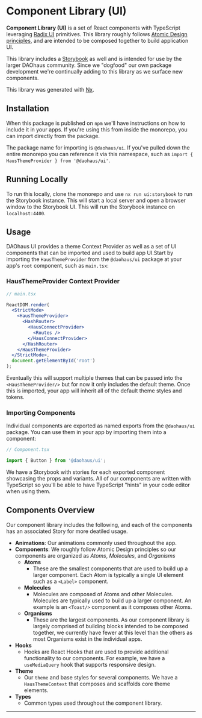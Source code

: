 # Component Library (UI)

**Component Library (UI)** is a set of React components with TypeScript leveraging [Radix UI](https://www.radix-ui.com/) primitives. This library roughly follows [Atomic Design principles](https://bradfrost.com/blog/post/atomic-web-design/), and are intended to be composed together to build application UI.

This library includes a [Storybook](https://storybook.js.org/) as well and is intended for use by the larger DAOhaus community. Since we "dogfood" our own package development we're continually adding to this library as we surface new components.

This library was generated with [Nx](https://nx.dev).

## Installation

When this package is published on `npm` we'll have instructions on how to include it in your apps. If you're using this from inside the monorepo, you can import directly from the package.

The package name for importing is `@daohaus/ui`. If you've pulled down the entire monorepo you can reference it via this namespace, such as `import { HausThemeProvider } from '@daohaus/ui'`.

## Running Locally

To run this locally, clone the monorepo and use `nx run ui:storybook` to run the Storybook instance. This will start a local server and open a browser window to the Storybook UI. This will run the Storybook instance on `localhost:4400`.

## Usage

DAOhaus UI provides a theme Context Provider as well as a set of UI components that can be imported and used to build app UI.Start by importing the `HausThemeProvider` from the `@daohaus/ui` package at your app's `root` component, such as `main.tsx`:

### HausThemeProvider Context Provider

```jsx
// main.tsx

ReactDOM.render(
  <StrictMode>
    <HausThemeProvider>
      <HashRouter>
        <HausConnectProvider>
          <Routes />
        </HausConnectProvider>
      </HashRouter>
    </HausThemeProvider>
  </StrictMode>,
  document.getElementById('root')
);
```

Eventually this will support multiple themes that can be passed into the `<HausThemeProvider/>` but for now it only includes the default theme. Once this is imported, your app will inherit all of the default theme styles and tokens.

### Importing Components

Individual components are exported as named exports from the `@daohaus/ui` package. You can use them in your app by importing them into a component:

```jsx
// Component.tsx

import { Button } from '@daohaus/ui';
```

We have a Storybook with stories for each exported component showcasing the props and variants. All of our components are written with TypeScript so you'll be able to have TypeScript "hints" in your code editor when using them.

## Components Overview

Our component library includes the following, and each of the components has an associated Story for more deatiled usage.

- **Animations**: Our animations commonly used throughout the app.
- **Components**: We roughly follow Atomic Design principles so our components are organized as _Atoms_, _Molecules_, and _Organisms_
  - **Atoms**
    - These are the smallest components that are used to build up a larger component. Each Atom is typically a single UI element such as a `<Label>` component.
  - **Molecules**
    - Molecules are composed of Atoms and other Molecules. Molecules are typically used to build up a larger component. An example is an `<Toast/>` component as it composes other Atoms.
  - **Organisms**
    - These are the largest components. As our component library is largely comprised of building blocks intended to be composed together, we currently have fewer at this level than the others as most Organisms exist in the individual apps.
- **Hooks**
  - Hooks are React Hooks that are used to provide additional functionality to our components. For example, we have a `useMediaQuery` hook that supports responsive design.
- **Theme**
  - Our `theme` and base styles for several components. We have a `HausThemeContext` that composes and scaffolds core theme elements.
- **Types**
  - Common types used throughout the component library.

---
